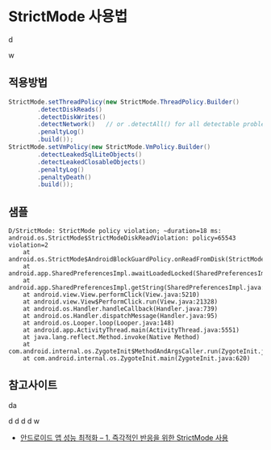 # StrictMode 사용법

d

w


## 적용방법
```JAVA
StrictMode.setThreadPolicy(new StrictMode.ThreadPolicy.Builder()
        .detectDiskReads()
        .detectDiskWrites()
        .detectNetwork()   // or .detectAll() for all detectable problems
        .penaltyLog()
        .build());
StrictMode.setVmPolicy(new StrictMode.VmPolicy.Builder()
        .detectLeakedSqlLiteObjects()
        .detectLeakedClosableObjects()
        .penaltyLog()
        .penaltyDeath()
        .build());
```

## 샘플
```
D/StrictMode: StrictMode policy violation; ~duration=18 ms: android.os.StrictMode$StrictModeDiskReadViolation: policy=65543 violation=2
    at android.os.StrictMode$AndroidBlockGuardPolicy.onReadFromDisk(StrictMode.java:1263)
    at android.app.SharedPreferencesImpl.awaitLoadedLocked(SharedPreferencesImpl.java:203)
    at android.app.SharedPreferencesImpl.getString(SharedPreferencesImpl.java:224)
    at android.view.View.performClick(View.java:5210)
    at android.view.View$PerformClick.run(View.java:21328)
    at android.os.Handler.handleCallback(Handler.java:739)
    at android.os.Handler.dispatchMessage(Handler.java:95)
    at android.os.Looper.loop(Looper.java:148)
    at android.app.ActivityThread.main(ActivityThread.java:5551)
    at java.lang.reflect.Method.invoke(Native Method)
    at com.android.internal.os.ZygoteInit$MethodAndArgsCaller.run(ZygoteInit.java:730)
    at com.android.internal.os.ZygoteInit.main(ZygoteInit.java:620)
```

## 참고사이트

da

d
d
d
d
w




* [안드로이드 앱 성능 최적화 – 1. 즉각적인 반응을 위한 StrictMode 사용](http://www.kmshack.kr/2013/04/%EC%95%88%EB%93%9C%EB%A1%9C%EC%9D%B4%EB%93%9C-%EC%95%B1-%EC%84%B1%EB%8A%A5-%EC%B5%9C%EC%A0%81%ED%99%94-1-%EC%A6%89%EA%B0%81%EC%A0%81%EC%9D%B8-%EB%B0%98%EC%9D%91%EC%9D%84-%EC%9C%84%ED%95%9C-strictmode/)
